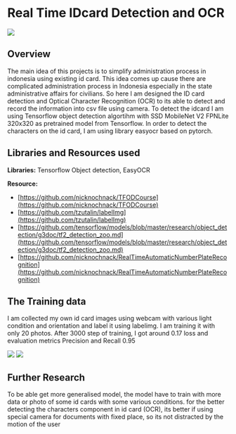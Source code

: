 # Real Time IDcard Detection and OCR
![](https://github.com/RodzanIskandar/IDcard_detection_and_OCR/blob/main/images/realtime%20detection.png)
## Overview
The main idea of this projects is to simplify administration process in indonesia using existing id card. This idea comes up cause there are complicated administration process in Indonesia especially in the state administrative affairs for civilians. So here I am designed the ID card detection and Optical Character Recognition (OCR) to its able to detect and record the information into csv file using camera. To detect the idcard I am using Tensorflow object detection algortihm with SSD MobileNet V2 FPNLite 320x320 as pretrained model from Tensorflow. In order to detect the characters on the id card, I am using library easyocr based on pytorch.

## Libraries and Resources used
**Libraries:** Tensorflow Object detection, EasyOCR

**Resource:** 

- [https://github.com/nicknochnack/TFODCourse](https://github.com/nicknochnack/TFODCourse)
- [https://github.com/tzutalin/labelImg](https://github.com/tzutalin/labelImg)
- [https://github.com/tensorflow/models/blob/master/research/object_detection/g3doc/tf2_detection_zoo.md](https://github.com/tensorflow/models/blob/master/research/object_detection/g3doc/tf2_detection_zoo.md)
- [https://github.com/nicknochnack/RealTimeAutomaticNumberPlateRecognition](https://github.com/nicknochnack/RealTimeAutomaticNumberPlateRecognition)

## The Training data
I am collected my own id card images using webcam with various light condition and orientation and label it using labelimg. I am training it with only 20 photos. After 3000 step of training, I got around 0.17 loss and evaluation metrics Precision and Recall 0.95

![](https://github.com/RodzanIskandar/IDcard_detection_and_OCR/blob/main/images/total%20loss.PNG) ![](https://github.com/RodzanIskandar/IDcard_detection_and_OCR/blob/main/images/Evaluation%20metrics.PNG)

## Further Research
To be able get more generalised model, the model have to train with more data or photo of some id cards with some various conditions. for the better detecting the characters component in id card (OCR), its better if using special camera for documents with fixed place, so its not distracted by the motion of the user
